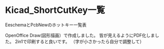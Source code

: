# Kicad_ShortCutKey一覧

EeschemaとPcbNewのホットキー一覧表

OpenOffice Draw(図形描画）で作成しました。
皆が見えるようにPDF化しました。
2in1で印刷すると良いです。
（字が小さかったら自分で調整して）
